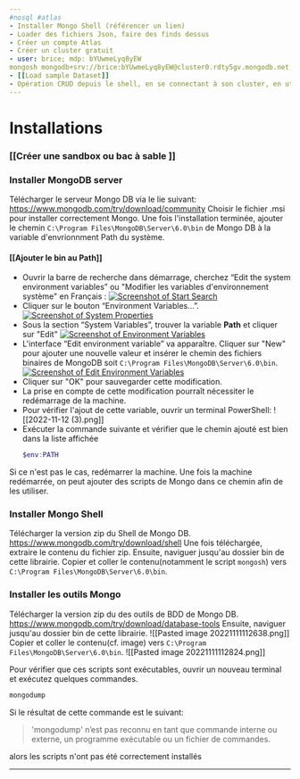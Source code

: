 ```yaml
---
#nosql #atlas 
- Installer Mongo Shell (référencer un lien)
- Loader des fichiers Json, faire des finds dessus
- Créer un compte Atlas
- Créer un cluster gratuit
- user: brice; mdp: bYUwmeLyq8yEW
mongosh mongodb+srv://brice:bYUwmeLyq8yEW@cluster0.rdty5gv.mongodb.net
- [[Load sample Dataset]]
- Opération CRUD depuis le shell, en se connectant à son cluster, en utilisant les data loadées
---
```

# Installations
### [[Créer une sandbox ou bac à sable ]]
### Installer MongoDB server
Télécharger le serveur Mongo DB via le lie suivant:
https://www.mongodb.com/try/download/community
Choisir le fichier .msi pour installer correctement Mongo.
Une fois l'installation terminée, ajouter le chemin `C:\Program Files\MongoDB\Server\6.0\bin` de Mongo DB à la variable d'envrionnment Path du système.
#### [[Ajouter le bin au Path]]
- Ouvrir la barre de recherche dans démarrage,  cherchez “Edit the system environment variables” ou "Modifier les variables d'environnement système" en Français :
   [![Screenshot of Start Search](https://www.architectryan.com/static/start_menu-91c0473bae32fa3862658e4d6e62d75c-2facb.png)](https://www.architectryan.com/static/start_menu-91c0473bae32fa3862658e4d6e62d75c-2facb.png)
-   Cliquer sur le bouton “Environment Variables…”.[![Screenshot of System Properties](https://www.architectryan.com/static/system_properties-f3a4f86cdd178c48ed9d8398743f85df-39c95.png)](https://www.architectryan.com/static/system_properties-f3a4f86cdd178c48ed9d8398743f85df-39c95.png)
-   Sous la section “System Variables”, trouver la variable **Path** et cliquer sur "Edit"  [![Screenshot of Environment Variables](https://www.architectryan.com/static/select_row_and_edit-48423a2a0724e226bd3f69468d9eaabd-70c4b.png)](https://www.architectryan.com/static/select_row_and_edit-48423a2a0724e226bd3f69468d9eaabd-70c4b.png)
-   L'interface “Edit environment variable” va apparaître. Cliquer sur "New" pour ajouter une nouvelle valeur et insérer le chemin des fichiers binaires de MongoDB soit `C:\Program Files\MongoDB\Server\6.0\bin`.[![Screenshot of Edit Environment Variables](https://www.architectryan.com/static/edit_path_variable-42eb044d39582f04f1f213e17e4fcb30-c532b.png)](https://www.architectryan.com/static/edit_path_variable-42eb044d39582f04f1f213e17e4fcb30-c532b.png)
-   Cliquer sur "OK" pour sauvegarder cette modification.
-   La prise en compte de cette modification pourraît nécessiter le redémarrage de la machine.
-   Pour vérifier l'ajout de cette variable, ouvrir un terminal PowerShell:
    ![[2022-11-12 (3).png]]
  - Exécuter la commande suivante et vérifier que le chemin ajouté est bien dans la liste affichée
	```PowerShell
    $env:PATH
    ```
Si ce n'est pas le cas, redémarrer la machine.
Une fois la machine redémarrée, on peut ajouter des scripts de Mongo dans ce chemin afin de les utiliser.
### Installer Mongo Shell
Télécharger la version zip du Shell de Mongo DB. 
https://www.mongodb.com/try/download/shell
Une fois téléchargée, extraire le contenu du fichier zip.
Ensuite, naviguer jusqu'au dossier bin de cette librairie. Copier et coller le contenu(notamment le script `mongosh`) vers `C:\Program Files\MongoDB\Server\6.0\bin`.
### Installer les outils Mongo
Télécharger la version zip du des outils de BDD de Mongo DB. 
https://www.mongodb.com/try/download/database-tools
Ensuite, naviguer jusqu'au dossier bin de cette librairie. 
![[Pasted image 20221111112638.png]]
Copier et coller le contenu(cf. image) vers `C:\Program Files\MongoDB\Server\6.0\bin`.
![[Pasted image 20221111112824.png]]

Pour vérifier que ces scripts sont exécutables, ouvrir un nouveau terminal et exécutez quelques commandes. 
```PowerShell
mongodump
```
Si le résultat de cette commande est le suivant:
>'mongodump' n’est pas reconnu en tant que commande interne
ou externe, un programme exécutable ou un fichier de commandes.

alors les scripts n'ont pas été correctement installés

---

